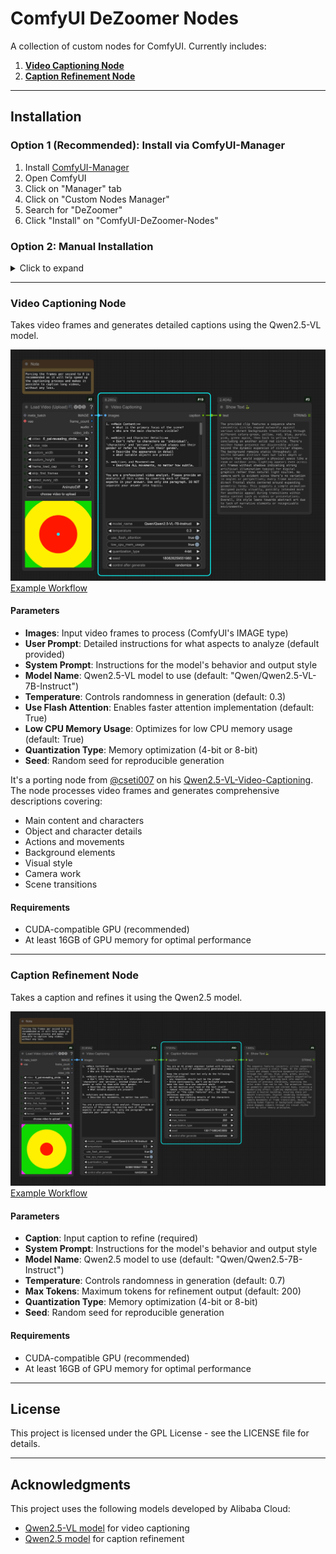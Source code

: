 # ComfyUI DeZoomer Nodes

A collection of custom nodes for ComfyUI. Currently includes:

1. [**Video Captioning Node**](#video-captioning-node)
2. [**Caption Refinement Node**](#caption-refinement-node)

---

## Installation

### Option 1 (Recommended): Install via ComfyUI-Manager
1. Install [ComfyUI-Manager](https://github.com/Comfy-Org/ComfyUI-Manager)
2. Open ComfyUI
3. Click on "Manager" tab
4. Click on "Custom Nodes Manager"
5. Search for "DeZoomer"
6. Click "Install" on "ComfyUI-DeZoomer-Nodes"

### Option 2: Manual Installation
<details>
<summary>Click to expand</summary>

1. Clone this repository into your ComfyUI's `custom_nodes` folder:
```bash
git clone https://github.com/De-Zoomer/ComfyUI-DeZoomer-Nodes.git
```

2. Install the required dependencies:
```bash
cd ComfyUI-DeZoomer-Nodes
pip install -r requirements.txt
```

3. If you're using the portable version of ComfyUI, run this command in the ComfyUI_windows_portable folder:
```bash
python_embeded\python.exe -m pip install -r ComfyUI\custom_nodes\ComfyUI-DeZoomer-Nodes\requirements.txt
```
</details>

---

### Video Captioning Node

Takes video frames and generates detailed captions using the Qwen2.5-VL model.

![Video Captioning Node](docs/images/video_captioning.png)
[Example Workflow](example_workflows/video_captioning.json)

#### Parameters

- **Images**: Input video frames to process (ComfyUI's IMAGE type)
- **User Prompt**: Detailed instructions for what aspects to analyze (default provided)
- **System Prompt**: Instructions for the model's behavior and output style
- **Model Name**: Qwen2.5-VL model to use (default: "Qwen/Qwen2.5-VL-7B-Instruct")
- **Temperature**: Controls randomness in generation (default: 0.3)
- **Use Flash Attention**: Enables faster attention implementation (default: True)
- **Low CPU Memory Usage**: Optimizes for low CPU memory usage (default: True)
- **Quantization Type**: Memory optimization (4-bit or 8-bit)
- **Seed**: Random seed for reproducible generation

It's a porting node from [@cseti007](https://github.com/cseti007) on his [Qwen2.5-VL-Video-Captioning](https://github.com/cseti007/Qwen2.5-VL-Video-Captioning).
The node processes video frames and generates comprehensive descriptions covering:
- Main content and characters
- Object and character details
- Actions and movements
- Background elements
- Visual style
- Camera work
- Scene transitions

#### Requirements

- CUDA-compatible GPU (recommended)
- At least 16GB of GPU memory for optimal performance

---

### Caption Refinement Node

Takes a caption and refines it using the Qwen2.5 model.

![Caption Refinement Node](docs/images/caption_refinement.png)
[Example Workflow](example_workflows/caption_refinement.json)

#### Parameters

- **Caption**: Input caption to refine (required)
- **System Prompt**: Instructions for the model's behavior and output style
- **Model Name**: Qwen2.5 model to use (default: "Qwen/Qwen2.5-7B-Instruct")
- **Temperature**: Controls randomness in generation (default: 0.7)
- **Max Tokens**: Maximum tokens for refinement output (default: 200)
- **Quantization Type**: Memory optimization (4-bit or 8-bit)
- **Seed**: Random seed for reproducible generation

#### Requirements

- CUDA-compatible GPU (recommended)
- At least 16GB of GPU memory for optimal performance

---

## License

This project is licensed under the GPL License - see the LICENSE file for details.

---

## Acknowledgments

This project uses the following models developed by Alibaba Cloud:
- [Qwen2.5-VL model](https://github.com/QwenLM/Qwen2.5-VL) for video captioning
- [Qwen2.5 model](https://github.com/QwenLM/Qwen2.5) for caption refinement 